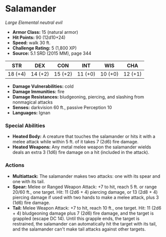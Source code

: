 # Salamander

*Large* *Elemental* *neutral evil*

- **Armor Class:** 15 (natural armor)
- **Hit Points:** 90 (12d10+24)
- **Speed:** walk 30 ft.
- **Challenge Rating:** 5 (1,800 XP)
- **Source:** 5.1 SRD (2015 MM), page 344

| STR | DEX | CON | INT | WIS | CHA |
| --- | --- | --- | --- | --- | --- |
| 18 (+4) | 14 (+2) | 15 (+2) | 11 (+0) | 10 (+0) | 12 (+1) |

- **Damage Vulnerabilities:** cold
- **Damage Immunities:** fire
- **Damage Resistances:** bludgeoning, piercing, and slashing from nonmagical attacks
- **Senses:** darkvision 60 ft., passive Perception 10
- **Languages:** Ignan

### Special Abilities

- **Heated Body:** A creature that touches the salamander or hits it with a melee attack while within 5 ft. of it takes 7 (2d6) fire damage.
- **Heated Weapons:** Any metal melee weapon the salamander wields deals an extra 3 (1d6) fire damage on a hit (included in the attack).

### Actions

- **Multiattack:** The salamander makes two attacks: one with its spear and one with its tail.
- **Spear:** Melee or Ranged Weapon Attack: +7 to hit, reach 5 ft. or range 20/60 ft., one target. Hit: 11 (2d6 + 4) piercing damage, or 13 (2d8 + 4) piercing damage if used with two hands to make a melee attack, plus 3 (1d6) fire damage.
- **Tail:** Melee Weapon Attack: +7 to hit, reach 10 ft., one target. Hit: 11 (2d6 + 4) bludgeoning damage plus 7 (2d6) fire damage, and the target is grappled (escape DC 14). Until this grapple ends, the target is restrained, the salamander can automatically hit the target with its tail, and the salamander can't make tail attacks against other targets.


